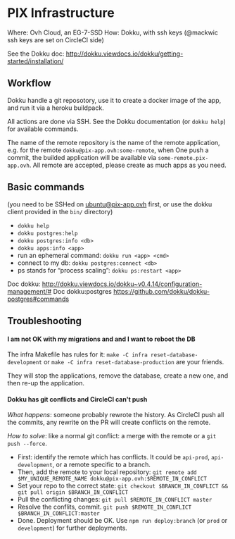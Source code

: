 PIX Infrastructure
==================

Where: Ovh Cloud, an EG-7-SSD
How: Dokku, with ssh keys (@mackwic ssh keys are set on CircleCI side)

See the Dokku doc: http://dokku.viewdocs.io/dokku/getting-started/installation/

Workflow
--------

Dokku handle a git reposotory, use it to create a docker image of the app, and run it via a heroku
buildpack.

All actions are done via SSH. See the Dokku documentation (or `dokku help`) for available commands.

The name of the remote repository is the name of the remote application, e.g. for the remote
`dokku@pix-app.ovh:some-remote`, when One push a commit, the builded application will be available
via `some-remote.pix-app.ovh`. All remote are accepted, please create as much apps as you need.

Basic commands
--------------

(you need to be SSHed on ubuntu@pix-app.ovh first, or use the dokku client provided in the `bin/`
directory)

- `dokku help`
- `dokku postgres:help`
- `dokku postgres:info <db>`
- `dokku apps:info <app>`
- run an ephemeral command: `dokku run <app> <cmd>`
- connect to my db: `dokku postgres:connect <db>`
- ps stands for “process scaling”: `dokku ps:restart <app>`

Doc dokku: http://dokku.viewdocs.io/dokku~v0.4.14/configuration-management/#
Doc dokku:postgres https://github.com/dokku/dokku-postgres#commands

Troubleshooting
---------------

#### I am not OK with my migrations and and I want to reboot the DB

The infra Makefile has rules for it: `make -C infra reset-database-development` or `make -C infra reset-database-production`
are your friends.

They will stop the applications, remove the database, create a new one, and then re-up the
application.

#### Dokku has git conflicts and CircleCI can't push

*What happens*: someone probably rewrote the history. As CircleCI push all the commits, any rewrite
on the PR will create conflicts on the remote.

*How to solve*: like a normal git conflict: a merge with the remote or a `git push --force`.

- First: identify the remote which has conflicts. It could be `api-prod`, `api-development`, or a
    remote specific to a branch.
- Then, add the remote to your local repository: `git remote add $MY_UNIQUE_REMOTE_NAME dokku@pix-app.ovh:$REMOTE_IN_CONFLICT`
- Set your repo to the correct state: `git checkout $BRANCH_IN_CONFLICT && git pull origin $BRANCH_IN_CONFLICT`
- Pull the conflicting changes: `git pull $REMOTE_IN_CONFLICT master`
- Resolve the conflits, commit. `git push $REMOTE_IN_CONFLICT $BRANCH_IN_CONFLICT:master`
- Done. Deployment should be OK. Use `npm run deploy:branch` (or `prod` or `development`) for
    further deployments.


